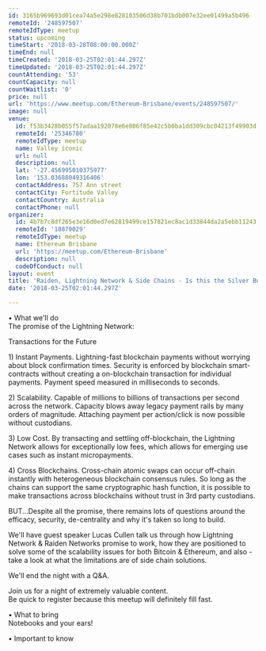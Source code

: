 ```yaml
---
id: 3165b969693d01cea74a5e298e828103506d38b701bdb007e32ee01499a5b496
remoteId: '248597507'
remoteIdType: meetup
status: upcoming
timeStart: '2018-03-28T08:00:00.000Z'
timeEnd: null
timeCreated: '2018-03-25T02:01:44.297Z'
timeUpdated: '2018-03-25T02:01:44.297Z'
countAttending: '53'
countCapacity: null
countWaitlist: '0'
price: null
url: 'https://www.meetup.com/Ethereum-Brisbane/events/248597507/'
image: null
venue:
  id: f53b3428b055f57adaa192078e6e806f85e42c5b0ba1dd309cbc04213f49903d
  remoteId: '25346780'
  remoteIdType: meetup
  name: Valley iconic
  url: null
  description: null
  lat: '-27.456995010375977'
  lon: '153.03688049316406'
  contactAddress: 757 Ann street
  contactCity: Fortitude Valley
  contactCountry: Australia
  contactPhone: null
organizer:
  id: 4b7b7c8df265e3e16d0ed7e62819499ce157821ec8ac1d33844da2a5ebb11243
  remoteId: '18870029'
  remoteIdType: meetup
  name: Ethereum Brisbane
  url: 'https://meetup.com/Ethereum-Brisbane'
  description: null
  codeOfConduct: null
layout: event
title: 'Raiden, Lightning Network & Side Chains - Is this the Silver Bullet?'
date: '2018-03-25T02:01:44.297Z'

---
```

<p>• What we'll do<br/>The promise of the Lightning Network:</p> <p>Transactions for the Future</p> <p>1) Instant Payments. Lightning-fast blockchain payments without worrying about block confirmation times. Security is enforced by blockchain smart-contracts without creating a on-blockchain transaction for individual payments. Payment speed measured in milliseconds to seconds.</p> <p>2) Scalability. Capable of millions to billions of transactions per second across the network. Capacity blows away legacy payment rails by many orders of magnitude. Attaching payment per action/click is now possible without custodians.</p> <p>3) Low Cost. By transacting and settling off-blockchain, the Lightning Network allows for exceptionally low fees, which allows for emerging use cases such as instant micropayments.</p> <p>4) Cross Blockchains. Cross-chain atomic swaps can occur off-chain instantly with heterogeneous blockchain consensus rules. So long as the chains can support the same cryptographic hash function, it is possible to make transactions across blockchains without trust in 3rd party custodians.</p> <p>BUT...Despite all the promise, there remains lots of questions around the efficacy, security, de-centrality and why it's taken so long to build.</p> <p>We'll have guest speaker Lucas Cullen talk us through how Lightning Network &amp; Raiden Networks promise to work, how they are positioned to solve some of the scalability issues for both Bitcoin &amp; Ethereum, and also - take a look at what the limitations are of side chain solutions.</p> <p>We'll end the night with a Q&amp;A.</p> <p>Join us for a night of extremely valuable content.<br/>Be quick to register because this meetup will definitely fill fast.</p> <p>• What to bring<br/>Notebooks and your ears!</p> <p>• Important to know</p>
